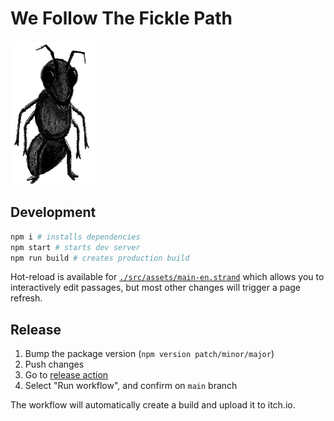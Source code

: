 # We Follow The Fickle Path

![Ant](./src/assets/textures/basicAntIdle/basicAntIdle.1.png)

## Development

```sh
npm i # installs dependencies
npm start # starts dev server
npm run build # creates production build
```

Hot-reload is available for [`./src/assets/main-en.strand`](./src/assets/main-en.strand) which allows you to interactively edit passages, but most other changes will trigger a page refresh.

## Release

1. Bump the package version (`npm version patch/minor/major`)
2. Push changes
3. Go to [release action](https://github.com/SweetheartSquad/GameOff2021/actions/workflows/release.yml)
4. Select "Run workflow", and confirm on `main` branch

The workflow will automatically create a build and upload it to itch.io.
